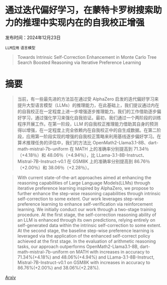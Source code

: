 # 通过迭代偏好学习，在蒙特卡罗树搜索助力的推理中实现内在的自我校正增强

发布时间：2024年12月23日

`LLM应用` `语言模型`

> Towards Intrinsic Self-Correction Enhancement in Monte Carlo Tree Search Boosted Reasoning via Iterative Preference Learning

# 摘要

> 当前，有一些最先进的方法旨在通过受 AlphaZero 启发的迭代偏好学习来提升大型语言模型（LLMs）的推理能力，在此基础上，我们提议通过内在的自我校正在一定程度上进一步增强逐步推理能力。我们的工作借助逐步偏好学习，通过强化学习来强化自我验证。最初，我们通过一个两阶段的训练程序开展工作。在第一阶段，LLM 的自我校正推理能力借助其自身的预测得以增强，在一定程度上完全依赖内在自我校正中的自生成数据。在第二阶段，应用第一阶段实现的增强的自我校正策略来利用基线逐步偏好学习。在算术推理任务的评估中，我们的方法比 OpenMath2-Llama3.1-8B、dart-math-mistral-7b-uniform 在 MATH 上的准确率分别提高到 71.34％（+4.18％）和 48.06％（+4.94％），比 LLama-3.1-8B-Instruct、Mistral-7B-Instruct-v0.1 在 GSM8K 上的准确率分别提高到 86.76％（+2.00％）和 38.06％（+2.28％）。

> With current state-of-the-art approaches aimed at enhancing the reasoning capabilities of Large Language Models(LLMs) through iterative preference learning inspired by AlphaZero, we propose to further enhance the step-wise reasoning capabilities through intrinsic self-correction to some extent. Our work leverages step-wise preference learning to enhance self-verification via reinforcement learning. We initially conduct our work through a two-stage training procedure. At the first stage, the self-correction reasoning ability of an LLM is enhanced through its own predictions, relying entirely on self-generated data within the intrinsic self-correction to some extent. At the second stage, the baseline step-wise preference learning is leveraged via the application of the enhanced self-correct policy achieved at the first stage. In the evaluation of arithmetic reasoning tasks, our approach outperforms OpenMath2-Llama3.1-8B, dart-math-mistral-7b-uniform on MATH with increases in accuracy to 71.34%(+4.18%) and 48.06%(+4.94%) and LLama-3.1-8B-Instruct, Mistral-7B-Instruct-v0.1 on GSM8K with increases in accuracy to 86.76%(+2.00%) and 38.06%(+2.28%).

[Arxiv](https://arxiv.org/abs/2412.17397)